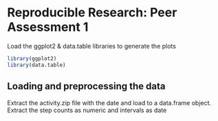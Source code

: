# Reproducible Research: Peer Assessment 1

Load the ggplot2 & data.table libraries to generate the plots


```r
library(ggplot2)
library(data.table)
```

## Loading and preprocessing the data

Extract the activity.zip file with the date and load to a data.frame object. Extract the step counts as numeric and intervals as date  























